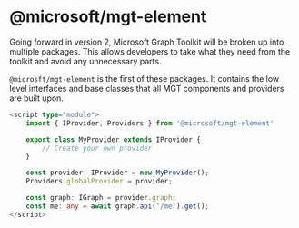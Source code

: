 # @microsoft/mgt-element

Going forward in version 2, Microsoft Graph Toolkit will be broken up into multiple packages. This allows developers to take what they need from the toolkit and avoid any unnecessary parts.

`@microsft/mgt-element` is the first of these packages. It contains the low level interfaces and base classes that all MGT components and providers are built upon.

```ts
<script type="module">
    import { IProvider, Providers } from '@microsoft/mgt-element'

    export class MyProvider extends IProvider {
        // Create your own provider
    }

    const provider: IProvider = new MyProvider();
    Providers.globalProvider = provider;

    const graph: IGraph = provider.graph;
    const me: any = await graph.api('/me').get();
</script>
```